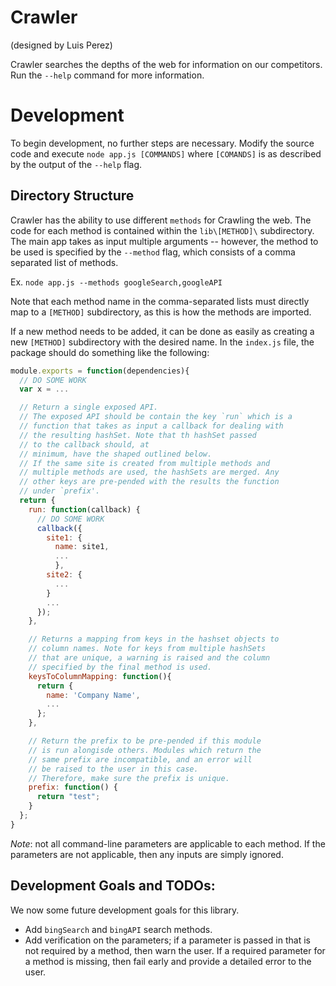 # Crawler
(designed by Luis Perez)

Crawler searches the depths of the web for information on our competitors. Run the `--help` command for more information.

# Development

To begin development, no further steps are necessary. Modify the source code and execute `node app.js [COMMANDS]` where `[COMANDS]` is as described by the output of the `--help` flag.

## Directory Structure

Crawler has the ability to use different `methods` for Crawling the web. The code for each method is contained within the `lib\[METHOD]\` subdirectory. The main app takes as input multiple arguments -- however, the method to be used is specified by the `--method` flag, which consists of a comma separated list of methods.

Ex. `node app.js --methods googleSearch,googleAPI`

Note that each method name in the comma-separated lists must directly map to a `[METHOD]` subdirectory, as this is how the methods are imported.

If a new method needs to be added, it can be done as easily as creating a new `[METHOD]` subdirectory with the desired name. In the `index.js` file, the package should do something like the following:

```javascript
module.exports = function(dependencies){
  // DO SOME WORK
  var x = ...

  // Return a single exposed API.
  // The exposed API should be contain the key `run` which is a
  // function that takes as input a callback for dealing with
  // the resulting hashSet. Note that th hashSet passed
  // to the callback should, at
  // minimum, have the shaped outlined below.
  // If the same site is created from multiple methods and
  // multiple methods are used, the hashSets are merged. Any
  // other keys are pre-pended with the results the function
  // under `prefix'.
  return {
    run: function(callback) {
      // DO SOME WORK
      callback({
        site1: {
          name: site1,
          ...
          },
        site2: {
          ...
        }
        ...
      });
    },

    // Returns a mapping from keys in the hashset objects to
    // column names. Note for keys from multiple hashSets
    // that are unique, a warning is raised and the column
    // specified by the final method is used.
    keysToColumnMapping: function(){
      return {
        name: 'Company Name',
        ...
      };
    },

    // Return the prefix to be pre-pended if this module
    // is run alongisde others. Modules which return the
    // same prefix are incompatible, and an error will
    // be raised to the user in this case.
    // Therefore, make sure the prefix is unique.
    prefix: function() {
      return "test";
    }
  };
}
```


*Note*: not all command-line parameters are applicable to each method. If the parameters are not applicable, then any inputs are simply ignored.

## Development Goals and TODOs:

We now some future development goals for this library.

  - Add `bingSearch` and `bingAPI` search methods.
  - Add verification on the parameters; if a parameter is passed in that is not required by a method, then warn the user. If a required parameter for a method is missing, then fail early and provide a detailed error to the user.
